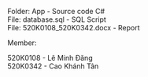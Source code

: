 Folder: App - Source code C#<br>
File: database.sql - SQL Script<br>
File: 520K0108_520K0342.docx - Report<br>

Member:

520K0108 - Lê Minh Đăng<br>
520K0342 - Cao Khánh Tân
